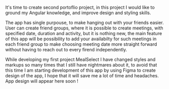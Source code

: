 It's time to create second portoflio project, in this project I would like to ground my Angular knowledge, and improve design and styling skills.

The app has single purpouse, to make hanging out with your friends easier. User can create friend groups, where it is possible to create meetings, with specified date, duration and activity, but it is nothing new, the main feature of this app will be possibility to add your availabilty for such meetings in each friend group to make choosing meeting date more straight forward without having to reach out to every firend independently.

While developing my first project MealSelect I have changed styles and markups so many times that I still have nightmares about it, to avoid that this time
I am starting development of this app by using Figma to create design of the app, I hope that it will save me a lot of time and headaches.
App design will appear here soon !
